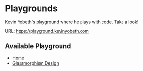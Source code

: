 # Playgrounds
Kevin Yobeth's playground where he plays with code. Take a look! 

URL: https://playground.kevinyobeth.com

## Available Playground
- [Home](https://playground.kevinyobeth.com)
- [Glassmorphism Design](https://playground.kevinyobeth.com/glassmorphism)